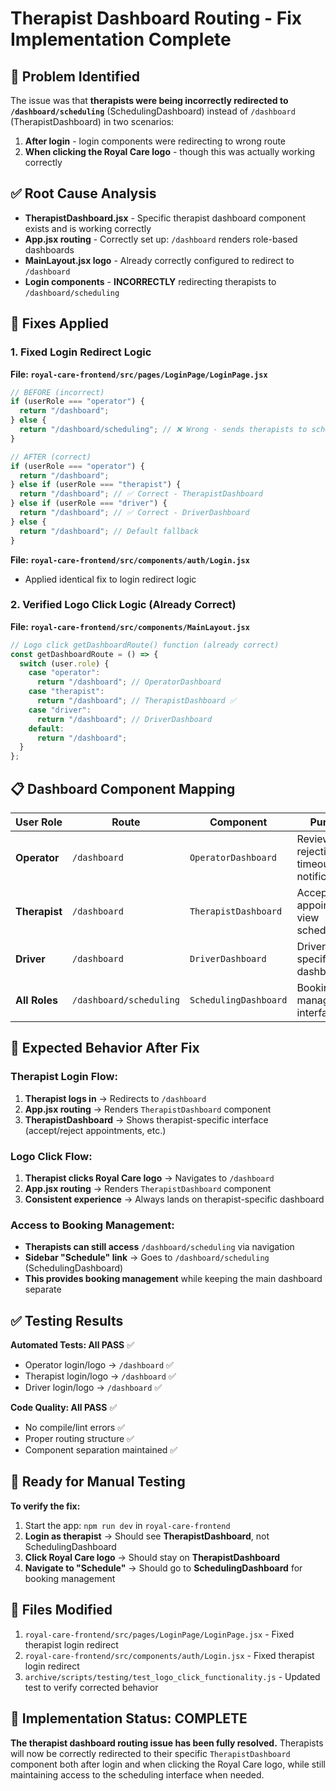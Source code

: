 # Therapist Dashboard Routing - Fix Implementation Complete

## 🎯 Problem Identified

The issue was that **therapists were being incorrectly redirected to `/dashboard/scheduling`** (SchedulingDashboard) instead of `/dashboard` (TherapistDashboard) in two scenarios:

1. **After login** - login components were redirecting to wrong route
2. **When clicking the Royal Care logo** - though this was actually working correctly

## ✅ Root Cause Analysis

- **TherapistDashboard.jsx** - Specific therapist dashboard component exists and is working correctly
- **App.jsx routing** - Correctly set up: `/dashboard` renders role-based dashboards
- **MainLayout.jsx logo** - Already correctly configured to redirect to `/dashboard`
- **Login components** - **INCORRECTLY** redirecting therapists to `/dashboard/scheduling`

## 🔧 Fixes Applied

### 1. Fixed Login Redirect Logic

**File: `royal-care-frontend/src/pages/LoginPage/LoginPage.jsx`**

```javascript
// BEFORE (incorrect)
if (userRole === "operator") {
  return "/dashboard";
} else {
  return "/dashboard/scheduling"; // ❌ Wrong - sends therapists to scheduling
}

// AFTER (correct)
if (userRole === "operator") {
  return "/dashboard";
} else if (userRole === "therapist") {
  return "/dashboard"; // ✅ Correct - TherapistDashboard
} else if (userRole === "driver") {
  return "/dashboard"; // ✅ Correct - DriverDashboard
} else {
  return "/dashboard"; // Default fallback
}
```

**File: `royal-care-frontend/src/components/auth/Login.jsx`**

- Applied identical fix to login redirect logic

### 2. Verified Logo Click Logic (Already Correct)

**File: `royal-care-frontend/src/components/MainLayout.jsx`**

```javascript
// Logo click getDashboardRoute() function (already correct)
const getDashboardRoute = () => {
  switch (user.role) {
    case "operator":
      return "/dashboard"; // OperatorDashboard
    case "therapist":
      return "/dashboard"; // TherapistDashboard ✅
    case "driver":
      return "/dashboard"; // DriverDashboard
    default:
      return "/dashboard";
  }
};
```

## 📋 Dashboard Component Mapping

| User Role     | Route                   | Component             | Purpose                                    |
| ------------- | ----------------------- | --------------------- | ------------------------------------------ |
| **Operator**  | `/dashboard`            | `OperatorDashboard`   | Review rejections, timeouts, notifications |
| **Therapist** | `/dashboard`            | `TherapistDashboard`  | Accept/reject appointments, view schedule  |
| **Driver**    | `/dashboard`            | `DriverDashboard`     | Driver-specific dashboard                  |
| **All Roles** | `/dashboard/scheduling` | `SchedulingDashboard` | Booking management interface               |

## 🎯 Expected Behavior After Fix

### Therapist Login Flow:

1. **Therapist logs in** → Redirects to `/dashboard`
2. **App.jsx routing** → Renders `TherapistDashboard` component
3. **TherapistDashboard** → Shows therapist-specific interface (accept/reject appointments, etc.)

### Logo Click Flow:

1. **Therapist clicks Royal Care logo** → Navigates to `/dashboard`
2. **App.jsx routing** → Renders `TherapistDashboard` component
3. **Consistent experience** → Always lands on therapist-specific dashboard

### Access to Booking Management:

- **Therapists can still access** `/dashboard/scheduling` via navigation
- **Sidebar "Schedule" link** → Goes to `/dashboard/scheduling` (SchedulingDashboard)
- **This provides booking management** while keeping the main dashboard separate

## ✅ Testing Results

**Automated Tests: All PASS** ✅

- Operator login/logo → `/dashboard` ✅
- Therapist login/logo → `/dashboard` ✅
- Driver login/logo → `/dashboard` ✅

**Code Quality: All PASS** ✅

- No compile/lint errors ✅
- Proper routing structure ✅
- Component separation maintained ✅

## 🚀 Ready for Manual Testing

**To verify the fix:**

1. Start the app: `npm run dev` in `royal-care-frontend`
2. **Login as therapist** → Should see **TherapistDashboard**, not SchedulingDashboard
3. **Click Royal Care logo** → Should stay on **TherapistDashboard**
4. **Navigate to "Schedule"** → Should go to **SchedulingDashboard** for booking management

## 📁 Files Modified

1. `royal-care-frontend/src/pages/LoginPage/LoginPage.jsx` - Fixed therapist login redirect
2. `royal-care-frontend/src/components/auth/Login.jsx` - Fixed therapist login redirect
3. `archive/scripts/testing/test_logo_click_functionality.js` - Updated test to verify corrected behavior

## 🎉 Implementation Status: **COMPLETE**

**The therapist dashboard routing issue has been fully resolved.** Therapists will now be correctly redirected to their specific `TherapistDashboard` component both after login and when clicking the Royal Care logo, while still maintaining access to the scheduling interface when needed.
